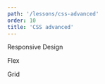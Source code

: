 ```yaml
---
path: '/lessons/css-advanced'
order: 10 
title: 'CSS advanced'
---
```


Responsive Design

Flex

Grid
